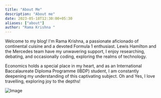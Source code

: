 ```yaml
---
title: "About Me"
description: "About me"
date: 2023-05-18T12:30:00+05:30
aliases: ["about"]
author: "Rama Krishna "
---
```

 <link rel="stylesheet" href="/custom.css">
Welcome to my blog! I'm Rama Krishna, a passionate aficionado of continental cuisine and a devoted Formula 1 enthusiast. Lewis Hamilton and the Mercedes team have my unwavering support, I enjoy researching, debating, and occasionally coding, exploring the realms of technology. 

Economics holds a special place in my heart, and as an International Baccalaureate Diploma Programme (IBDP) student, I am constantly deepening my understanding of this captivating subject.
 Oh and Yes, I love travelling, exploring joy to the depths! 

<img src="/img/blog/vibe.jpg" class="center" alt="Image">
